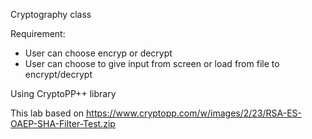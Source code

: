 Cryptography class

Requirement:
- User can choose encryp or decrypt
- User can choose to give input from screen or load from file to encrypt/decrypt
  
Using CryptoPP++ library

This lab based on https://www.cryptopp.com/w/images/2/23/RSA-ES-OAEP-SHA-Filter-Test.zip
